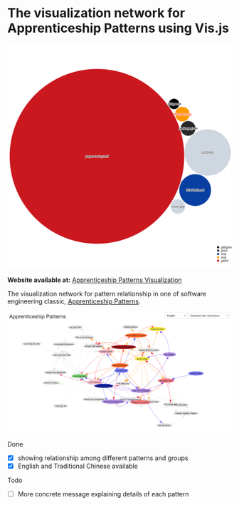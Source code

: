 # The visualization network for Apprenticeship Patterns using Vis.js

![Visualization of the codebase](./diagram.svg)

**Website available at:** [Apprenticeship Patterns Visualization](https://cyyeh.github.io/apprenticeship_patterns/)

The visualization network for pattern relationship in one of software engineering classic, [Apprenticeship Patterns](https://www.amazon.com/Apprenticeship-Patterns-Guidance-Aspiring-Craftsman/dp/0596518382).

![Apprenticeship Patterns Visualization](cover.jpg)

Done
- [x] showing relationship among different patterns and groups
- [x] English and Traditional Chinese available

Todo
- [ ] More concrete message explaining details of each pattern
